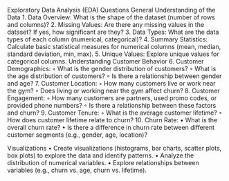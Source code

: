 Exploratory Data Analysis (EDA) Questions
General Understanding of the Data
    1. Data Overview: What is the shape of the dataset (number of rows and columns)?
    2. Missing Values: Are there any missing values in the dataset? If yes, how significant are they?
    3. Data Types: What are the data types of each column (numerical, categorical)?
    4. Summary Statistics: Calculate basic statistical measures for numerical columns (mean, median, standard deviation, min, max).
    5. Unique Values: Explore unique values for categorical columns.
Understanding Customer Behavior
    6. Customer Demographics:
        ◦ What is the gender distribution of customers?
        ◦ What is the age distribution of customers?
        ◦ Is there a relationship between gender and age?
    7. Customer Location:
        ◦ How many customers live or work near the gym?
        ◦ Does living or working near the gym affect churn?
    8. Customer Engagement:
        ◦ How many customers are partners, used promo codes, or provided phone numbers?
        ◦ Is there a relationship between these factors and churn?
    9. Customer Tenure:
        ◦ What is the average customer lifetime?
        ◦ How does customer lifetime relate to churn?
    10. Churn Rate:
    • What is the overall churn rate?
    • Is there a difference in churn rate between different customer segments (e.g., gender, age, location)?

Visualizations
    • Create visualizations (histograms, bar charts, scatter plots, box plots) to explore the data and identify patterns.
    • Analyze the distribution of numerical variables.
    • Explore relationships between variables (e.g., churn vs. age, churn vs. lifetime).
